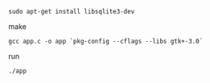 
```
sudo apt-get install libsqlite3-dev
```

make

```
gcc app.c -o app `pkg-config --cflags --libs gtk+-3.0`
```

run

```
./app
```
